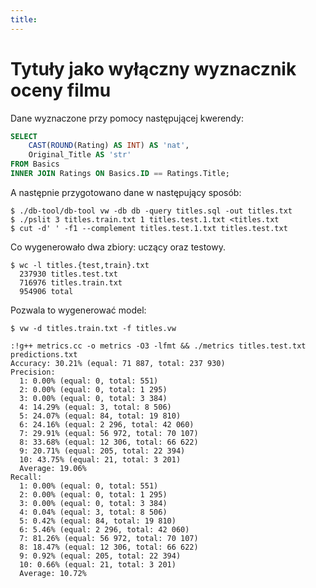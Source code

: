 ```yaml
---
title:
---
```

# Tytuły jako wyłączny wyznacznik oceny filmu

Dane wyznaczone przy pomocy następującej kwerendy:
```sql
SELECT
	CAST(ROUND(Rating) AS INT) AS 'nat',
	Original_Title AS 'str'
FROM Basics
INNER JOIN Ratings ON Basics.ID == Ratings.Title;
```

A następnie przygotowano dane w następujący sposób:

```console
$ ./db-tool/db-tool vw -db db -query titles.sql -out titles.txt
$ ./pslit 3 titles.train.txt 1 titles.test.1.txt <titles.txt
$ cut -d' ' -f1 --complement titles.test.1.txt titles.test.txt
```

Co wygenerowało dwa zbiory: uczący oraz testowy.

```console
$ wc -l titles.{test,train}.txt
  237930 titles.test.txt
  716976 titles.train.txt
  954906 total
```

Pozwala to wygenerować model:

```console
$ vw -d titles.train.txt -f titles.vw
```

```
:!g++ metrics.cc -o metrics -O3 -lfmt && ./metrics titles.test.txt predictions.txt
Accuracy: 30.21% (equal: 71 887, total: 237 930)
Precision:
  1: 0.00% (equal: 0, total: 551)
  2: 0.00% (equal: 0, total: 1 295)
  3: 0.00% (equal: 0, total: 3 384)
  4: 14.29% (equal: 3, total: 8 506)
  5: 24.07% (equal: 84, total: 19 810)
  6: 24.16% (equal: 2 296, total: 42 060)
  7: 29.91% (equal: 56 972, total: 70 107)
  8: 33.68% (equal: 12 306, total: 66 622)
  9: 20.71% (equal: 205, total: 22 394)
  10: 43.75% (equal: 21, total: 3 201)
  Average: 19.06%
Recall:
  1: 0.00% (equal: 0, total: 551)
  2: 0.00% (equal: 0, total: 1 295)
  3: 0.00% (equal: 0, total: 3 384)
  4: 0.04% (equal: 3, total: 8 506)
  5: 0.42% (equal: 84, total: 19 810)
  6: 5.46% (equal: 2 296, total: 42 060)
  7: 81.26% (equal: 56 972, total: 70 107)
  8: 18.47% (equal: 12 306, total: 66 622)
  9: 0.92% (equal: 205, total: 22 394)
  10: 0.66% (equal: 21, total: 3 201)
  Average: 10.72%
```
